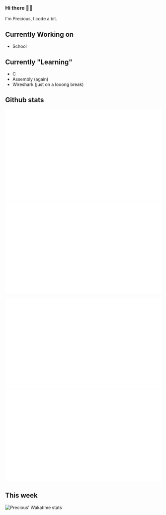 ### Hi there 👋🏾 
I'm Precious, I code a bit.

## Currently Working on  
- School


## Currently "Learning"
- C
- Assembly (again)
- Wireshark (just on a looong break)

## Github stats
![](https://raw.githubusercontent.com/Kyu/github-stats/master/generated/overview.svg#gh-dark-mode-only)
![](https://raw.githubusercontent.com/Kyu/github-stats/master/generated/overview.svg#gh-light-mode-only)

![](https://raw.githubusercontent.com/Kyu/github-stats/master/generated/languages.svg#gh-dark-mode-only)
![](https://raw.githubusercontent.com/Kyu/github-stats/master/generated/languages.svg#gh-light-mode-only)

## This week
![Precious' Wakatime stats](https://github-readme-stats.vercel.app/api/wakatime?username=Yu&langs_count=5&layout=compact&hide_progress=true)


